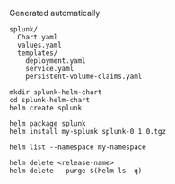 Generated automatically

```
splunk/
  Chart.yaml
  values.yaml
  templates/
    deployment.yaml
    service.yaml
    persistent-volume-claims.yaml
```

```
mkdir splunk-helm-chart
cd splunk-helm-chart
helm create splunk

```


```
helm package splunk
helm install my-splunk splunk-0.1.0.tgz
```



```
helm list --namespace my-namespace

helm delete <release-name>
helm delete --purge $(helm ls -q)
```
